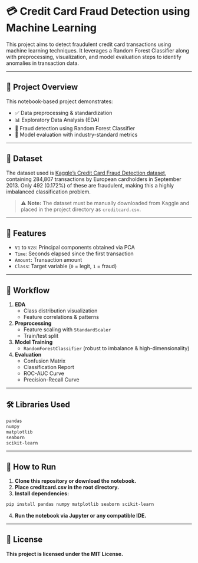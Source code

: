 # 💳 Credit Card Fraud Detection using Machine Learning

This project aims to detect fraudulent credit card transactions using machine learning techniques. It leverages a Random Forest Classifier along with preprocessing, visualization, and model evaluation steps to identify anomalies in transaction data.

---

## 📌 Project Overview

This notebook-based project demonstrates:

- ✅ Data preprocessing & standardization  
- 📊 Exploratory Data Analysis (EDA)  
- 🌲 Fraud detection using Random Forest Classifier  
- 🧪 Model evaluation with industry-standard metrics  

---

## 📂 Dataset

The dataset used is [Kaggle’s Credit Card Fraud Detection dataset](https://www.kaggle.com/datasets/mlg-ulb/creditcardfraud), containing 284,807 transactions by European cardholders in September 2013. Only 492 (0.172%) of these are fraudulent, making this a highly imbalanced classification problem.

> ⚠️ **Note:** The dataset must be manually downloaded from Kaggle and placed in the project directory as `creditcard.csv`.

---

## 🧾 Features

- `V1` to `V28`: Principal components obtained via PCA
- `Time`: Seconds elapsed since the first transaction
- `Amount`: Transaction amount
- `Class`: Target variable (`0` = legit, `1` = fraud)

---

## 🔁 Workflow

1. **EDA**
   - Class distribution visualization
   - Feature correlations & patterns
2. **Preprocessing**
   - Feature scaling with `StandardScaler`
   - Train/test split
3. **Model Training**
   - `RandomForestClassifier` (robust to imbalance & high-dimensionality)
4. **Evaluation**
   - Confusion Matrix  
   - Classification Report  
   - ROC-AUC Curve  
   - Precision-Recall Curve  

---

## 🛠️ Libraries Used

```bash
pandas
numpy
matplotlib
seaborn
scikit-learn
```
---

## 🚀 How to Run

1. **Clone this repository or download the notebook.**
2. **Place creditcard.csv in the root directory.**
3. **Install dependencies:**
```bash
pip install pandas numpy matplotlib seaborn scikit-learn
```
4. **Run the notebook via Jupyter or any compatible IDE.**

---

## 📄 License
**This project is licensed under the MIT License.**
